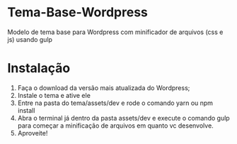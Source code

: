 # Tema-Base-Wordpress
Modelo de tema base para Wordpress com minificador de arquivos (css e js) usando gulp

# Instalação
1. Faça o download da versão mais atualizada do Wordpress;
2. Instale o tema e ative ele
3. Entre na pasta do tema/assets/dev e rode o comando yarn ou npm install
4. Abra o terminal já dentro da pasta assets/dev e execute o comando gulp para começar a minificação de arquivos em quanto vc desenvolve.
5. Aproveite!
